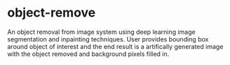 # object-remove

An object removal from image system using deep learning image segmentation and inpainting techniques. User provides bounding box around object of interest and the end result is a artifically generated image with the object removed and background pixels filled in. 